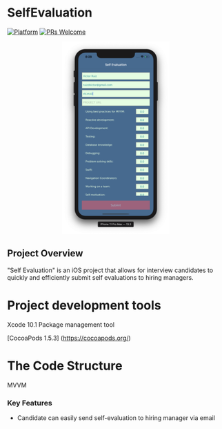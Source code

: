 # SelfEvaluation

[![Platform](https://img.shields.io/cocoapods/p/LFAlertController.svg?style=flat)](http://cocoapods.org/pods/LFAlertController)
[![PRs Welcome](https://img.shields.io/badge/PRs-welcome-brightgreen.svg?style=flat-square)](http://makeapullrequest.com)


<p align="center">
    <img src="screenshot.png" alt="GIF walk-through" width="250">  
</p>

## Project Overview

"Self Evaluation" is an iOS project that allows for interview candidates to quickly and efficiently submit self evaluations to hiring managers.

# Project development tools

Xcode 10.1
Package management tool

[CocoaPods 1.5.3] (https://cocoapods.org/)

# The Code Structure

MVVM

### Key Features

- Candidate can easily send self-evaluation to hiring manager via email 

